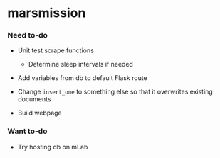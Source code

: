 # marsmission

### Need to-do
* Unit test scrape functions

   - Determine sleep intervals if needed
* Add variables from db to default Flask route
* Change `insert_one` to something else so that it overwrites existing documents
* Build webpage

### Want to-do
* Try hosting db on mLab
